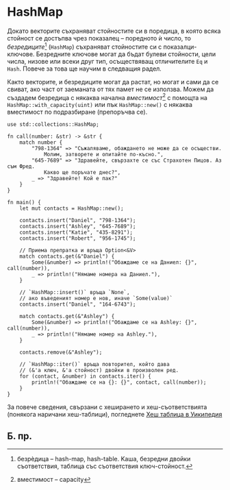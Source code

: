 # HashMap

Докато векторите съхраняват стойностите си в поредица, в която всяка стойност
се достъпва чрез показалец – поредното ѝ число, то _безредиците_[^hash] (`HashMap`)
съхраняват стойностите си с показалци-ключове. Безредните ключове могат да
бъдат булеви стойности, цели числа, низове или всеки друг тип, осъществяващ
отличителите `Eq` и `Hash`. Повече за това ще научим в следващия радел. 

Както векторите, и безредиците могат да растат, но могат и сами да се свиват,
ако част от заеманата от тях памет не се използва. Можем да създадем
безредица с някаква начална _вместимост_[^capacity] с помощта на
`HashMap::with_capacity(uint)` или пък `HashMap::new()` с някаква вместимост по
подразбиране (препоръчва се).

```rust,editable
use std::collections::HashMap;

fn call(number: &str) -> &str {
    match number {
        "798-1364" => "Съжаляваме, обаждането не може да се осъществи.
            Молим, затворете и опитайте по-късно.",
        "645-7689" => "Здравейте, свързахте се със Страхотен Пицов. Аз съм Фред.
            Какво ще поръчате днес?",
        _ => "Здравейте! Кой е пак?"
    }
}

fn main() { 
    let mut contacts = HashMap::new();

    contacts.insert("Daniel", "798-1364");
    contacts.insert("Ashley", "645-7689");
    contacts.insert("Katie", "435-8291");
    contacts.insert("Robert", "956-1745");

    // Приема препратка и връща Option<&V>
    match contacts.get(&"Daniel") {
        Some(&number) => println!("Обаждаме се на Даниел: {}", call(number)),
        _ => println!("Нямаме номера на Даниел."),
    }

    // `HashMap::insert()` връща `None`,
    // ако въведеният номер е нов, иначе `Some(value)`
    contacts.insert("Daniel", "164-6743");

    match contacts.get(&"Ashley") {
        Some(&number) => println!("Обаждаме се на Ashley: {}", call(number)),
        _ => println!("Нямаме номер на Ashley."),
    }

    contacts.remove(&"Ashley"); 

    // `HashMap::iter()` връща повторител, който дава
    // (&'a ключ, &'a стойност) двойки в произволен ред.
    for (contact, &number) in contacts.iter() {
        println!("Обаждаме се на {}: {}", contact, call(number)); 
    }
}
```

За повече сведения, свързани с хеширането и хеш-съответствията (понякога
наричани хеш-таблици), погледнете [Хеш таблица в Уикипедия][wiki-hash]

## Б. пр.

[^hash]: безрѐдица – hash-map, hash-table. Kаша, безредни двойки съответствия, таблицa със съответствия ключ-стойност.

[^capacity]: вместимост – capacity

[wiki-hash]:https://bg.wikipedia.org/wiki/Хеш_таблица 
